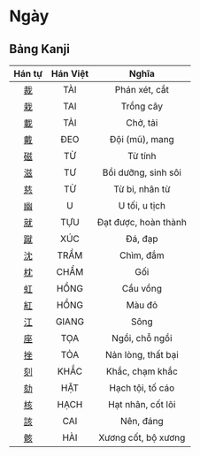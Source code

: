 <link href="styles.css" rel="stylesheet">

# Ngày

## Bảng Kanji

| Hán tự | Hán Việt | Nghĩa |
| :---: | :---: | :---: |
| [<span class="stroke-order">裁</span>](https://www.tiengnhatdongian.com/kanji/giai-nghia-kanji-%E8%A3%81) | TÀI | Phán xét, cắt |
| [<span class="stroke-order">栽</span>](https://www.tiengnhatdongian.com/kanji/giai-nghia-kanji-%E6%A0%BD) | TAI | Trồng cây |
| [<span class="stroke-order">載</span>](https://www.tiengnhatdongian.com/kanji/giai-nghia-kanji-%E8%BC%89) | TẢI | Chở, tải |
| [<span class="stroke-order">戴</span>](https://www.tiengnhatdongian.com/kanji/giai-nghia-kanji-%E6%88%B4) | ĐEO | Đội (mũ), mang |
| [<span class="stroke-order">磁</span>](https://www.tiengnhatdongian.com/kanji/giai-nghia-kanji-%E7%A3%81) | TỪ | Từ tính |
| [<span class="stroke-order">滋</span>](https://www.tiengnhatdongian.com/kanji/giai-nghia-kanji-%E6%BB%8B) | TƯ | Bồi dưỡng, sinh sôi |
| [<span class="stroke-order">慈</span>](https://www.tiengnhatdongian.com/kanji/giai-nghia-kanji-%E6%85%88) | TỪ | Từ bi, nhân từ |
| [<span class="stroke-order">幽</span>](https://www.tiengnhatdongian.com/kanji/giai-nghia-kanji-%E5%B9%BD) | U | U tối, u tịch |
| [<span class="stroke-order">就</span>](https://www.tiengnhatdongian.com/kanji/giai-nghia-kanji-%E5%B0%B1) | TỰU | Đạt được, hoàn thành |
| [<span class="stroke-order">蹴</span>](https://www.tiengnhatdongian.com/kanji/giai-nghia-kanji-%E8%B9%B4) | XÚC | Đá, đạp |
| [<span class="stroke-order">沈</span>](https://www.tiengnhatdongian.com/kanji/giai-nghia-kanji-%E6%B2%88) | TRẦM | Chìm, đắm |
| [<span class="stroke-order">枕</span>](https://www.tiengnhatdongian.com/kanji/giai-nghia-kanji-%E6%9E%95) | CHẨM | Gối |
| [<span class="stroke-order">虹</span>](https://www.tiengnhatdongian.com/kanji/giai-nghia-kanji-%E8%99%B9) | HỒNG | Cầu vồng |
| [<span class="stroke-order">紅</span>](https://www.tiengnhatdongian.com/kanji/giai-nghia-kanji-%E7%B4%85) | HỒNG | Màu đỏ |
| [<span class="stroke-order">江</span>](https://www.tiengnhatdongian.com/kanji/giai-nghia-kanji-%E6%B1%9F) | GIANG | Sông |
| [<span class="stroke-order">座</span>](https://www.tiengnhatdongian.com/kanji/giai-nghia-kanji-%E5%BA%A7) | TỌA | Ngồi, chỗ ngồi |
| [<span class="stroke-order">挫</span>](https://www.tiengnhatdongian.com/kanji/giai-nghia-kanji-%E6%8C%AB) | TỎA | Nản lòng, thất bại |
| [<span class="stroke-order">刻</span>](https://www.tiengnhatdongian.com/kanji/giai-nghia-kanji-%E5%88%BB) | KHẮC | Khắc, chạm khắc |
| [<span class="stroke-order">劾</span>](https://www.tiengnhatdongian.com/kanji/giai-nghia-kanji-%E5%8A%BE) | HẶT | Hạch tội, tố cáo |
| [<span class="stroke-order">核</span>](https://www.tiengnhatdongian.com/kanji/giai-nghia-kanji-%E6%A0%B8) | HẠCH | Hạt nhân, cốt lõi |
| [<span class="stroke-order">該</span>](https://www.tiengnhatdongian.com/kanji/giai-nghia-kanji-%E8%A9%B2) | CAI | Nên, đáng |
| [<span class="stroke-order">骸</span>](https://www.tiengnhatdongian.com/kanji/giai-nghia-kanji-%E9%AA%B8) | HÀI | Xương cốt, bộ xương |

